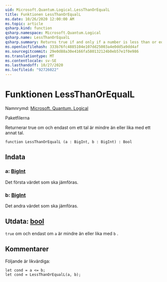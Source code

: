 ```yaml
---
uid: Microsoft.Quantum.Logical.LessThanOrEqualL
title: Funktionen LessThanOrEqualL
ms.date: 10/26/2020 12:00:00 AM
ms.topic: article
qsharp.kind: function
qsharp.namespace: Microsoft.Quantum.Logical
qsharp.name: LessThanOrEqualL
qsharp.summary: Returns true if and only if a number is less than or equal to another number.
ms.openlocfilehash: 333b76fc4885104e107dd25003a4e0dd5a9dd4af
ms.sourcegitcommit: 29e0d88a30e4166fa580132124b0eb57e1f0e986
ms.translationtype: MT
ms.contentlocale: sv-SE
ms.lasthandoff: 10/27/2020
ms.locfileid: "92726022"
---
```

# <a name="lessthanorequall-function"></a>Funktionen LessThanOrEqualL

Namnrymd: [Microsoft. Quantum. Logical](xref:Microsoft.Quantum.Logical)

Paketfilerna [](https://nuget.org/packages/)


Returnerar true om och endast om ett tal är mindre än eller lika med ett annat tal.

```qsharp
function LessThanOrEqualL (a : BigInt, b : BigInt) : Bool
```


## <a name="input"></a>Indata

### <a name="a--bigint"></a>a: [BigInt](xref:microsoft.quantum.lang-ref.bigint)

Det första värdet som ska jämföras.


### <a name="b--bigint"></a>b: [BigInt](xref:microsoft.quantum.lang-ref.bigint)

Det andra värdet som ska jämföras.



## <a name="output--bool"></a>Utdata: [bool](xref:microsoft.quantum.lang-ref.bool)

`true` om och endast om `a` är mindre än eller lika med `b` .

## <a name="remarks"></a>Kommentarer

Följande är likvärdiga:

```Q#
let cond = a <= b;
let cond = LessThanOrEqualL(a, b);
```